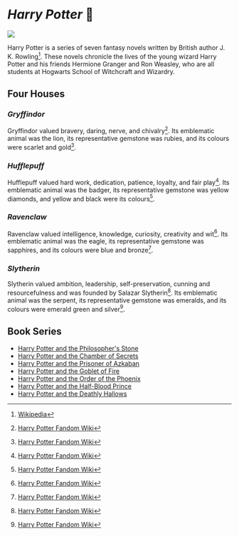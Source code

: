 # **_Harry Potter_** :mage:

![](https://m.media-amazon.com/images/M/MV5BNTU1MzgyMDMtMzBlZS00YzczLThmYWEtMjU3YmFlOWEyMjE1XkEyXkFqcGc@._V1_.jpg)

Harry Potter is a series of seven fantasy novels written by British author J. K. Rowling[^1]. These novels chronicle the lives of the young wizard Harry Potter and his friends Hermione Granger and Ron Weasley, who are all students at Hogwarts School of Witchcraft and Wizardry.

## Four Houses
### _Gryffindor_
Gryffindor valued bravery, daring, nerve, and chivalry[^2]. Its emblematic animal was the lion, its representative gemstone was rubies, and its colours were scarlet and gold[^2].

### _Hufflepuff_
Hufflepuff valued hard work, dedication, patience, loyalty, and fair play[^2]. Its emblematic animal was the badger, its representative gemstone was yellow diamonds, and yellow and black were its colours[^2].

### _Ravenclaw_
Ravenclaw valued intelligence, knowledge, curiosity, creativity and wit[^2]. Its emblematic animal was the eagle, its representative gemstone was sapphires, and its colours were blue and bronze[^2].

### _Slytherin_
Slytherin valued ambition, leadership, self-preservation, cunning and resourcefulness and was founded by Salazar Slytherin[^2]. Its emblematic animal was the serpent, its representative gemstone was emeralds, and its colours were emerald green and silver[^2].

## Book Series
- [Harry Potter and the Philosopher's Stone](https://en.wikipedia.org/wiki/Harry_Potter_and_the_Philosopher%27s_Stone)
- [Harry Potter and the Chamber of Secrets](https://en.wikipedia.org/wiki/Harry_Potter_and_the_Chamber_of_Secrets)
- [Harry Potter and the Prisoner of Azkaban](https://en.wikipedia.org/wiki/Harry_Potter_and_the_Prisoner_of_Azkaban)
- [Harry Potter and the Goblet of Fire](https://en.wikipedia.org/wiki/Harry_Potter_and_the_Goblet_of_Fire)
- [Harry Potter and the Order of the Phoenix](https://en.wikipedia.org/wiki/Harry_Potter_and_the_Order_of_the_Phoenix)
- [Harry Potter and the Half-Blood Prince](https://en.wikipedia.org/wiki/Harry_Potter_and_the_Half-Blood_Prince)
- [Harry Potter and the Deathly Hallows](https://en.wikipedia.org/wiki/Harry_Potter_and_the_Deathly_Hallows)

[^1]: [Wikipedia](https://en.wikipedia.org/wiki/Harry_Potter)
[^2]: [Harry Potter Fandom Wiki](https://harrypotter.fandom.com/wiki/Hogwarts_Houses#The_four_Houses_of_Hogwarts)